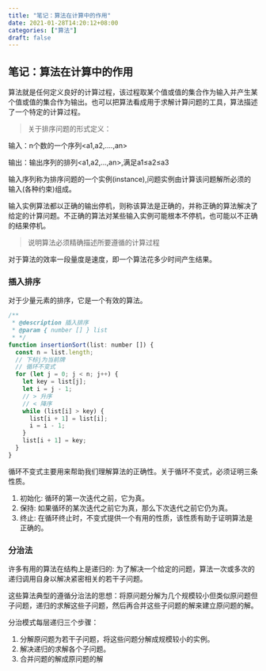 ```yaml
---
title: "笔记：算法在计算中的作用"
date: 2021-01-28T14:20:12+08:00
categories: ["算法"]
draft: false
---
```

## 笔记：算法在计算中的作用
算法就是任何定义良好的计算过程，该过程取某个值或值的集合作为输入并产生某个值或值的集合作为输出。也可以把算法看成用于求解计算问题的工具，算法描述了一个特定的计算过程。

> 关于排序问题的形式定义：

输入：n个数的一个序列<a1,a2,....,an>

输出：输出序列的排列<a1,a2,...,an>,满足a1≤a2≤a3

输入序列称为排序问题的一个实例(instance),问题实例由计算该问题解所必须的输入(各种约束)组成。

输入实例算法都以正确的输出停机，则称该算法是正确的，并称正确的算法解决了给定的计算问题。不正确的算法对某些输入实例可能根本不停机，也可能以不正确的结果停机。

> 说明算法必须精确描述所要遵循的计算过程

对于算法的效率一段量度是速度，即一个算法花多少时间产生结果。

### 插入排序
对于少量元素的排序，它是一个有效的算法。

```javascript
/**
 * @description 插入排序
 * @param { number [] } list
 * */
function insertionSort(list: number []) {
  const n = list.length;
  // 下标j为当前牌
  // 循环不变式
  for (let j = 0; j < n; j++) {
    let key = list[j];
    let i = j - 1;
    // > 升序
    // < 降序
    while (list[i] > key) {
      list[i + 1] = list[i];
      i = i - 1;
    }
    list[i + 1] = key;
  }
}
```
循环不变式主要用来帮助我们理解算法的正确性。关于循环不变式，必须证明三条性质。

1. 初始化: 循环的第一次迭代之前，它为真。
2. 保持: 如果循环的某次迭代之前它为真，那么下次迭代之前它仍为真。
3. 终止: 在循环终止时，不变式提供一个有用的性质，该性质有助于证明算法是正确的。

### 分治法
许多有用的算法在结构上是递归的: 为了解决一个给定的问题，算法一次或多次的递归调用自身以解决紧密相关的若干子问题。

这些算法典型的遵循分治法的思想：将原问题分解为几个规模较小但类似原问题但子问题，递归的求解这些子问题，然后再合并这些子问题的解来建立原问题的解。

分治模式每层递归三个步骤：
1. 分解原问题为若干子问题，将这些问题分解成规模较小的实例。
2. 解决递归的求解各个子问题。
3. 合并问题的解成原问题的解
